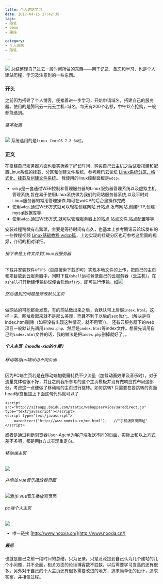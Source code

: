 ```yaml
---
title: 个人建站学习
date: 2017-04-15 17:42:38
tags:
- 随笔
- demo
- 建站

category:
- 个人网站
- 随笔

---
```

![](http://onh2yw93k.bkt.clouddn.com/make.jpg)
总结整理自己过去一段时间所做的东西——用于记录、备忘和学习，也是个人建站历程，学习及注意到的一些东西。
<!-- more -->
### 开头
  之前因为搭建了个人博客，便接着进一步学习，开始申请域名，搭建自己的服务器。使用的是腾讯云一元云主机+域名，每天有200个名额，中午12点抢购，一般都能选到。
###### 基本配置
![](http://onh2yw93k.bkt.clouddn.com/yunpeizhi.png)
系统选用的是`linux CentOS 7.2 64位`。
### 正文
在搭建自己服务器方面也着实折腾了好长时间，购买自己云主机之后试着搭建和配置Linux系统的挂载、分区和创建文件系统，参考腾讯云论坛 [Linux系统分区、格式化、挂载及创建文件系统](https://www.qcloud.com/document/product/362/6735)。
我使用的linux控制面板是`wdcp`。
- `wdcp`是一套通过WEB控制和管理服务器的Linux服务器管理系统以及虚拟主机管理系统,旨在易于使用Linux系统做为我们的网站服务器系统,以及平时对Linux服务器的常用管理操作,均可在wdCP的后台里操作完成.
- 使用`wdcp`,通过WEB方式就可以轻松创建网站,开站点,发布网站,创建FTP,创建mysql数据库等.
- 使用`wdcp`,通过WEB方式,就可以管理服务器上的站点,站点文件,站点配置等等.

安装过程稍微有点繁琐，主要是等待时间有点久，也基本上参考腾讯云论坛发布的一些教程视频 [Linux基础教程 wdcp篇](http://bbs.qcloud.com/thread-25587-1-1.html)，上边实现的挂载分区也可参考这里面的视频，介绍的相对详细。
###### 接下来是上传文件到Linux云服务器
下载并安装软件`XfTP5`（百度搜索下载即可）实现本地文件的上传，把自己的主页和项目放到云服务器中，同时下载`Xshell`远程登录自己的云服务器（云主机）。在`Xshell`打开新建传输协议便会启动`XfTP5`，即可进行传输。如![](http://onh2yw93k.bkt.clouddn.com/xshell.gif)
###### 然后遇到的问题是修改默认主页
做网站的可能都会发现，有的网站做出来之后，会默认带上后缀`index.html`。这样一来，网址看起来就不是那么美观，而且不利于以后的seo优化。（解决是将index.html删除（如果没有出现这种情况，就不用管））。
还有云服务器下的web项目一般默认先调用`index.php`、然后是`index.html`等index文件。想要先调用自己的`index.html`文件的话，我的做法是把`index.php`删掉就好了。。
##### 个人主页（noodle-xia的小屋）
###### 移动端与pc端采用不同页面

因为PC端主页若是在移动端加载需耗费不少流量（加载动画效果及音乐时），对于流量党体验很不好，并且之前我所参考的这个主页模板并没有做响应式布局这部分，考虑这一点便做了移动端的主页进行跳转。如何跳转? 只需要在要跳转的页面head标签里加上下面这句代码就可以了
```
<script src="http://siteapp.baidu.com/static/webappservice/uaredirect.js" type="text/javascript"></script>
<script type="text/javascript">
    uaredirect("http://www.nooxia.cn/me.html");   //"手机版页面网址"
</script>
```
或者是通过判断浏览器User-Agent为客户端发送不同的页面，实际上和以上方式差不多吧，都是用js方式实现重定向。
###### 移动端主页
![](http://onh2yw93k.bkt.clouddn.com/mobile1.jpg) 
###### 并添加 vue音乐播放器页面
![添加 vue音乐播放器页面](http://onh2yw93k.bkt.clouddn.com/mobile3.jpg)
###### pc端个人主页
![](http://onh2yw93k.bkt.clouddn.com/pcpage.png)
- 唯一链接 [http://www.nooxia.cn/](http://www.nooxia.cn/)
##### 最后
也就是自己之前一段时间的总结，只为记录，只是泛泛提到自己认为几个建站的几个小问题，并不全面，相关方面的论坛博客数不胜数，以后需要学习提高的还有很多。另外对于自己的个人主页还有很多需要改进的地方，追求简单化的设计，追求答案，并相信过程。


